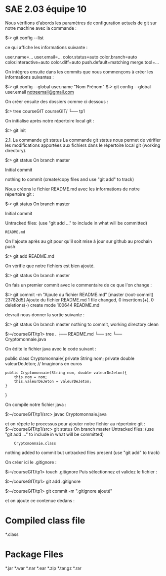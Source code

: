 # SAE 2.03 équipe 10

Nous vérifions d'abords les paramètres de configuration actuels de git sur notre machine avec la commande :

$:> git config --list

ce qui affiche les informations suivante :

user.name=...
user.email=...
color.status=auto
color.branch=auto
color.interactive=auto
color.diff=auto
push.default=matching
merge.tool=...

On intégres ensuite dans les commits que nous commençons à créer les informations suivantes :

$:> git config --global user.name "Nom Prénom"
$:> git config --global user.email notreemail@gmail.com

On créer ensuite des dossiers comme ci dessous :

$:> tree courseGIT
courseGIT/
└── tp1

On initialise après notre répertoire local git :

$:> git init

2.1. La commande git status
La commande git status nous permet de vérifier les modifications apportées aux fichiers dans le répertoire local git (working directory).

$:> git status
On branch master

Initial commit

nothing to commit (create/copy files and use "git add" to track)

Nous créons le fichier README.md avec les informations de notre répertoire git :

$:> git status
On branch master

Initial commit

Untracked files:
  (use "git add <file>..." to include in what will be committed)

	README.md
  
  On l'ajoute après au git pour qu'il soit mise à jour sur github au prochain push
  
  $:> git add README.md

  On vérifie que notre fichiers est bien ajouté.
  
$:> git status
On branch master
  
  On fais un premier commit avec le commentaire de ce que l'on change :
  
$:> git commit -m "Ajoute du fichier README.md"
[master (root-commit) 23782d5] Ajoute du fichier README.md
 1 file changed, 0 insertions(+), 0 deletions(-)
 create mode 100644 README.md
  
  devrait nous donner la sortie suivante :

$:> git status
On branch master
nothing to commit, working directory clean
  
  $:~/courseGIT/tp1> tree
.
├── README.md
└── src
    └── Cryptomonnaie.java
  
On édite le fichier java avec le code suivant :

public class Cryptomonnaie{
    private String nom;
    private double valeurDeJeton; // Imaginons en euros

    public Cryptomonnaie(String nom, double valeurDeJeton){
        this.nom = nom;
        this.valeurDeJeton = valeurDeJeton;
    }
}

  On compile notre fichier java :
  
  $:~/courseGIT/tp1/src> javac Cryptomonnaie.java

  et on répete le processus pour ajouter notre fichier au répertoire git : 
$:~/courseGIT/tp1/src> git status
On branch master
Untracked files:
  (use "git add <file>..." to include in what will be committed)

        Cryptomonnaie.class

nothing added to commit but untracked files present (use "git add" to track)

  On créer ici le .gitignore :

$:~/courseGIT/tp1> touch .gitignore
  Puis sélectionnez et validez le fichier :

$:~/courseGIT/tp1> git add .gitignore
	
$:~/courseGIT/tp1> git commit -m ".gitignore ajouté"

et on ajoute ce contenue dedans :

# Compiled class file
*.class

# Package Files 
*.jar
*.war
*.nar
*.ear
*.zip
*.tar.gz
*.rar
